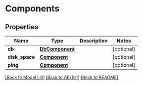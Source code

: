# Components

## Properties
Name | Type | Description | Notes
------------ | ------------- | ------------- | -------------
**db** | [**DbComponent**](DbComponent.md) |  | [optional] 
**disk_space** | [**Component**](Component.md) |  | [optional] 
**ping** | [**Component**](Component.md) |  | [optional] 

[[Back to Model list]](../README.md#documentation-for-models) [[Back to API list]](../README.md#documentation-for-api-endpoints) [[Back to README]](../README.md)


